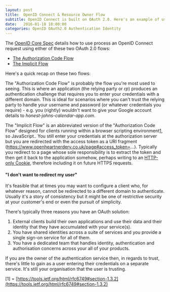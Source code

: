 ```yaml
---
layout: post
title:  OpenID Connect & Resource Owner Flow
subtitle: OpenID Connect is built on OAuth 2.0. Here's an example of using the Resource Owner flow for when you need a 2-legged authentication process.
date:   2016-01-18 18:00:00
categories: OpenID OAuth2.0 Authentication Identity
---
```

The [OpenID Core Spec](http://openid.net/specs/openid-connect-core-1_0.html) details how to use process an OpenID Connect request using either of these two OAuth 2.0 flows:

- [The Authorization Code Flow](http://openid.net/specs/openid-connect-core-1_0.html#CodeFlowAuth)
- [The Implicit Flow](http://openid.net/specs/openid-connect-core-1_0.html#ImplicitFlowAuth)

Here's a quick recap on these two flows:

The "Authorization Code Flow" is probably the flow you're most used to seeing. This is where an application (the relying party or _rp_) produces an authentication challenge that requires you to enter your credentials with a different domain. This is ideal for scenarios where you can't trust the relying party to handle your username and password (or whatever credentials you require) - e.g. you (rightly) wouldn't want to give your Google account details to _honest-johns-calendar-app.com_.

The "Implicit Flow" is an abbreviated version of the "Authorization Code Flow" designed for clients running within a browser scripting environment[1](#footnotes-1), so JavaScript.. You still enter your credentials at the authorization server but you are redirected with the access token as a URI fragment (https://www.openheartnerdery.co.uk/page#access_token=...). Typically you redirect to a page whose sole responsibility is to extract the token and then get it back to the application somehow, perhaps writing to an [HTTP-only Cookie](https://www.owasp.org/index.php/HttpOnly), therefore including it on future HTTPS requests.

#### "I don't want to redirect my user"

It's feasible that at times you may want to configure a client who, for whatever reason, cannot be redirected to a different domain to authenticate. Usually it's a story of consistency but it might be one of restrictive security at your customer's end or even the pursuit of simplicity.

There's typically three reasons you have an OAuth solution:

1. External clients build their own applications and use their data and their identity that they have accumulated with your service(s).
2. You have shared identities across a suite of services and you provide a single sign-on service for all of them.
3. You have a dedicated team that handles identity, authentication and authorisation concerns across your all of your products.

If you are the owner of the authentication service then, in regards to trust, there's little to gain as a user entering their credentials on a separate service. It's still your organisation that the user is trusting.

[1] = [https://tools.ietf.org/html/rfc6749#section-1.3.2](https://tools.ietf.org/html/rfc6749#section-1.3.2)
